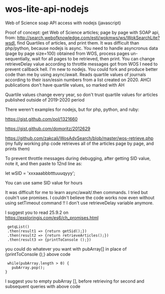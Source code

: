 # wos-lite-api-nodejs
Web of Science soap API access with nodejs (javascript)

Proof of concept: get Web of Science articles; page by page with SOAP api, from: http://search.webofknowledge.com/esti/wokmws/ws/WokSearchLite?wsdl, 
find Quartiles of articles, and print them.
It was difficult than php/python, because nodejs is async. You need to handle asyncronus data (page by page size=100) obtained from WOS, process pages un-sequentially, wait for all pages to be retrieved, then print.
You can change retrieveDelay value according to throttle messages got from WOS
I need to prevent callback hell. I'm new to nodejs. You could fork and produce better code than me by using async/await.
Reads quartile values of journals according to their issn/essin numbers from a list created on 2020.
AHCI publications don't have quartile values, so marked with AH

Quartile values change every year, so don't trust quartile values for articles published outside of 2019-2020 period

There weren't examples for nodejs, but for php, python, and ruby:

https://gist.github.com/pol/1321660 

https://gist.github.com/domoritz/2012629

https://github.com/zakcali/WosAdvSearch/blob/master/wos-retrieve.php (my fully working php code retrieves all of the articles page by page, and prints them)

To prevent throttle messages during debugging, after getting SID value, note it, and then paste to 12nd line as: 

let wSID = 'xxxaaabbbtttuuuqyyy';

You can use same SID value for hours

It was difficult for me to learn async/await/.then commands. I tried but couln't use promises. I couldn't believe the code works now even without using setTimeout command !! I don't use retrieveDelay variable anymore.

I suggest you to read 25.9.2 on https://exploringjs.com/es6/ch_promises.html
```
 getqList()
 .then(result1 => {return getSid();})
 .then(result2 => {return retrieveArticles();})
 .then(result3 => {printToConsole ();})	
```
  you could do whatever you want with pubArray[] in place of {printToConsole ();} above code
 ``` 
  while(pubArray.length > 0) {
    pubArray.pop();
}
```
  I suggest you to empty pubArray [], before retrieving for second and subsequent queries with above code
